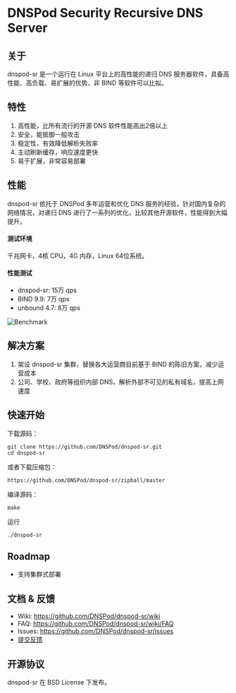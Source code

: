# DNSPod Security Recursive DNS Server


## 关于
dnspod-sr 是一个运行在 Linux 平台上的高性能的递归 DNS 服务器软件，具备高性能、高负载、易扩展的优势，非 BIND 等软件可以比拟。

## 特性
1. 高性能，比所有流行的开源 DNS 软件性能高出2倍以上
2. 安全，能抵御一般攻击
3. 稳定性，有效降低解析失败率
2. 主动刷新缓存，响应速度更快
3. 易于扩展，非常容易部署


## 性能
dnspod-sr 依托于 DNSPod 多年运营和优化 DNS 服务的经验，针对国内复杂的网络情况，对递归 DNS 进行了一系列的优化，比较其他开源软件，性能得到大幅提升。

#### 测试环境
千兆网卡，4核 CPU，4G 内存，Linux 64位系统。

#### 性能测试
- dnspod-sr: 15万 qps
- BIND 9.9: 7万 qps
- unbound 4.7: 8万 qps

![Benchmark](https://github.com/DNSPod/dnspod-sr/raw/master/benchmark.png)

## 解决方案
1. 架设 dnspod-sr 集群，替换各大运营商目前基于 BIND 的陈旧方案，减少运营成本
2. 公司、学校、政府等组织内部 DNS，解析外部不可见的私有域名，提高上网速度

## 快速开始
下载源码：

    git clone https://github.com/DNSPod/dnspod-sr.git
    cd dnspod-sr

或者下载压缩包：

    https://github.com/DNSPod/dnspod-sr/zipball/master

编译源码：

    make

运行

    ./dnspod-sr


## Roadmap
- 支持集群式部署

## 文档 & 反馈
- Wiki: <https://github.com/DNSPod/dnspod-sr/wiki>
- FAQ: <https://github.com/DNSPod/dnspod-sr/wiki/FAQ>
- Issues: <https://github.com/DNSPod/dnspod-sr/issues>
- [提交反馈](https://github.com/DNSPod/dnspod-sr/issues/new)

## 开源协议
dnspod-sr 在 BSD License 下发布。
